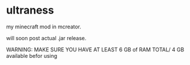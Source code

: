 # ultraness
my minecraft mod in mcreator.

will soon post actual .jar release.

WARNING: MAKE SURE YOU HAVE AT LEAST 6 GB of RAM TOTAL/ 4 GB available befor using
